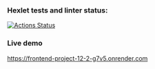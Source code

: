 ### Hexlet tests and linter status:
[![Actions Status](https://github.com/Swanriel/frontend-project-12/actions/workflows/hexlet-check.yml/badge.svg)](https://github.com/Swanriel/frontend-project-12/actions)

### Live demo
https://frontend-project-12-2-g7v5.onrender.com